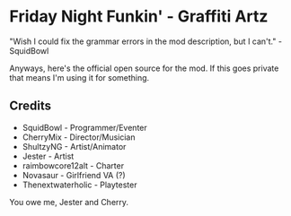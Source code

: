# Friday Night Funkin' - Graffiti Artz

"Wish I could fix the grammar errors in the mod description, but I can't." - SquidBowl

Anyways, here's the official open source for the mod. If this goes private that means I'm using it for something.

## Credits
* SquidBowl - Programmer/Eventer
* CherryMix - Director/Musician
* ShultzyNG - Artist/Animator
* Jester - Artist
* raimbowcore12alt - Charter
* Novasaur - Girlfriend VA (?)
* Thenextwaterholic - Playtester

You owe me, Jester and Cherry.
